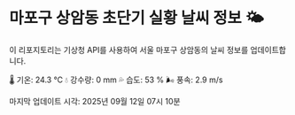 
# 마포구 상암동 초단기 실황 날씨 정보 🌤️

이 리포지토리는 기상청 API를 사용하여 서울 마포구 상암동의 날씨 정보를 업데이트합니다. 

🌡️ 기온: 24.3 ℃
💧 강수량: 0 mm
💦 습도: 53 %
🌬️ 풍속: 2.9 m/s

마지막 업데이트 시각: 2025년 09월 12일 07시 10분    
